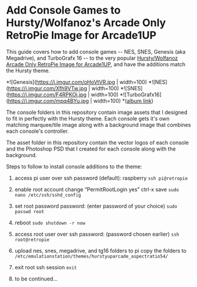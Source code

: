 Add Console Games to Hursty/Wolfanoz's Arcade Only RetroPie Image for Arcade1UP
=========

This guide covers how to add console games -- NES, SNES, Genesis (aka Megadrive), and TurboGrafx 16 -- to the very popular [Hursty/Wolfanoz Arcade Only RetroPie Image for Arcade1UP](https://www.arcadepunks.com/32gb-arcade-only-arcade1up-or-54-ratio-wolfanoz-hursty-collaboration/), and have the additions match the Hursty theme.

*![Genesis](https://i.imgur.com/oHoVtVR.jpg | width=100)
*![NES](https://i.imgur.com/Xfh9VTw.jpg | width=100)
*![SNES](https://i.imgur.com/F4RPKOi.jpg | width=100)
*![TurboGrafx16](https://i.imgur.com/mpq4BYu.jpg | width=100)
*([album link](https://imgur.com/gallery/D7leyx0))

The console folders in this repository contain image assets that I designed to fit in perfectly with the Hursty theme. Each console gets it's own matching marquee/tile image along with a background image that combines each console's controller.

The asset folder in this repository contain the vector logos of each console and the Photoshop PSD that I created for each console along with the background.

Steps to follow to install console additions to the theme:

1. access pi user over ssh
   password (default): raspberry
   `ssh pi@retropie`

2. enable root account
   change “PermitRootLogin yes”
   ctrl-x save
   `sudo nano /etc/ssh/sshd_config`

3. set root password
   password: (enter password of your choice)
   `sudo passwd root`

4. reboot
   `sudo shutdown -r now`

5. access root user over ssh
   password: (password chosen earlier)
   `ssh root@retropie`

6. upload nes, snes, megadrive, and tg16 folders to pi
   copy the folders to `/etc/emulationstation/themes/hurstyuparcade_aspectratio54/`

7. exit root ssh session
   `exit`

8. to be continued...